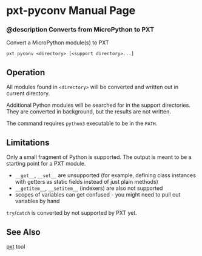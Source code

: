 # pxt-pyconv Manual Page

### @description Converts from MicroPython to PXT

Convert a MicroPython module(s) to PXT

```
pxt pyconv <directory> [<support directory>...]
```

## Operation

All modules found in `<directory>` will be converted and written out in current directory.

Additional Python modules will be searched for in the support directories. They are converted
in background, but the results are not written.

The command requires `python3` executable to be in the `PATH`.

## Limitations

Only a small fragment of Python is supported. The output is meant to be a starting
point for a PXT module.

* `__get__`, `__set__` are unsupported (for example, defining class instances with 
  getters as static fields instead of just plain methods)
* `__getitem__`, `__setitem__` (indexers) are also not supported
* scopes of variables can get confused - you might need to pull out variables by hand

`try`/`catch` is converted by not supported by PXT yet.

## See Also

[pxt](/cli) tool
